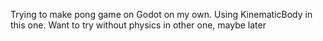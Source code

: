Trying to make pong game on Godot on my own. Using KinematicBody in this one. Want to try without physics in other one, maybe later
